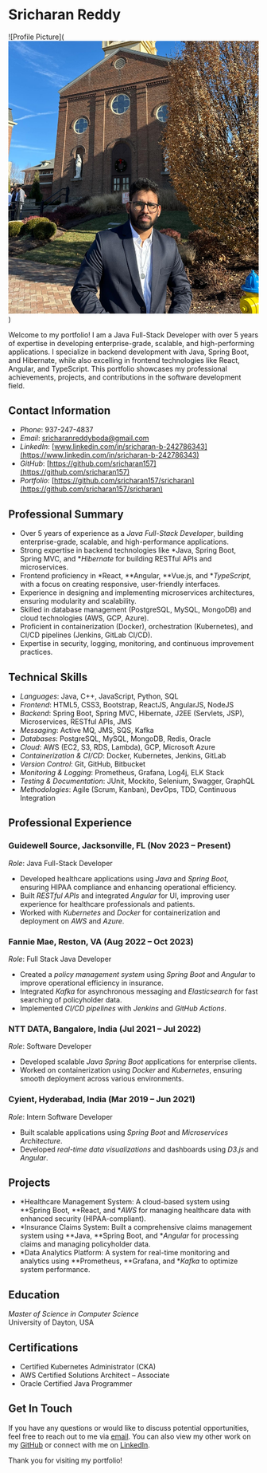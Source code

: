 # Sricharan Reddy

![Profile Picture](![sricharan reddy](https://github.com/sricharan157/Sricharan/blob/main/WhatsApp%20Image%202025-03-17%20at%2010.17.15%20AM.jpeg)
)

Welcome to my portfolio! I am a Java Full-Stack Developer with over 5 years of expertise in developing enterprise-grade, scalable, and high-performing applications. I specialize in backend development with Java, Spring Boot, and Hibernate, while also excelling in frontend technologies like React, Angular, and TypeScript. This portfolio showcases my professional achievements, projects, and contributions in the software development field.

## Contact Information

- *Phone*: 937-247-4837
- *Email*: [sricharanreddyboda@gmail.com](mailto:sricharanreddyboda@gmail.com)
- *LinkedIn*: [www.linkedin.com/in/sricharan-b-242786343](https://www.linkedin.com/in/sricharan-b-242786343)
- *GitHub*: [https://github.com/sricharan157](https://github.com/sricharan157)
- *Portfolio*: [https://github.com/sricharan157/sricharan](https://github.com/sricharan157/sricharan)

## Professional Summary

- Over 5 years of experience as a *Java Full-Stack Developer*, building enterprise-grade, scalable, and high-performance applications.
- Strong expertise in backend technologies like *Java, Spring Boot, Spring MVC, and **Hibernate* for building RESTful APIs and microservices.
- Frontend proficiency in *React, **Angular, **Vue.js, and **TypeScript*, with a focus on creating responsive, user-friendly interfaces.
- Experience in designing and implementing microservices architectures, ensuring modularity and scalability.
- Skilled in database management (PostgreSQL, MySQL, MongoDB) and cloud technologies (AWS, GCP, Azure).
- Proficient in containerization (Docker), orchestration (Kubernetes), and CI/CD pipelines (Jenkins, GitLab CI/CD).
- Expertise in security, logging, monitoring, and continuous improvement practices.

## Technical Skills

- *Languages*: Java, C++, JavaScript, Python, SQL
- *Frontend*: HTML5, CSS3, Bootstrap, ReactJS, AngularJS, NodeJS
- *Backend*: Spring Boot, Spring MVC, Hibernate, J2EE (Servlets, JSP), Microservices, RESTful APIs, JMS
- *Messaging*: Active MQ, JMS, SQS, Kafka
- *Databases*: PostgreSQL, MySQL, MongoDB, Redis, Oracle
- *Cloud*: AWS (EC2, S3, RDS, Lambda), GCP, Microsoft Azure
- *Containerization & CI/CD*: Docker, Kubernetes, Jenkins, GitLab
- *Version Control*: Git, GitHub, Bitbucket
- *Monitoring & Logging*: Prometheus, Grafana, Log4j, ELK Stack
- *Testing & Documentation*: JUnit, Mockito, Selenium, Swagger, GraphQL
- *Methodologies*: Agile (Scrum, Kanban), DevOps, TDD, Continuous Integration

## Professional Experience

### Guidewell Source, Jacksonville, FL (Nov 2023 – Present)
*Role*: Java Full-Stack Developer  
- Developed healthcare applications using *Java* and *Spring Boot*, ensuring HIPAA compliance and enhancing operational efficiency.
- Built *RESTful APIs* and integrated *Angular* for UI, improving user experience for healthcare professionals and patients.
- Worked with *Kubernetes* and *Docker* for containerization and deployment on *AWS* and *Azure*.

### Fannie Mae, Reston, VA (Aug 2022 – Oct 2023)
*Role*: Full Stack Java Developer  
- Created a *policy management system* using *Spring Boot* and *Angular* to improve operational efficiency in insurance.
- Integrated *Kafka* for asynchronous messaging and *Elasticsearch* for fast searching of policyholder data.
- Implemented *CI/CD pipelines* with *Jenkins* and *GitHub Actions*.

### NTT DATA, Bangalore, India (Jul 2021 – Jul 2022)
*Role*: Software Developer  
- Developed scalable *Java Spring Boot* applications for enterprise clients.
- Worked on containerization using *Docker* and *Kubernetes*, ensuring smooth deployment across various environments.

### Cyient, Hyderabad, India (Mar 2019 – Jun 2021)
*Role*: Intern Software Developer  
- Built scalable applications using *Spring Boot* and *Microservices Architecture*.
- Developed *real-time data visualizations* and dashboards using *D3.js* and *Angular*.

## Projects

- *Healthcare Management System: A cloud-based system using **Spring Boot, **React, and **AWS* for managing healthcare data with enhanced security (HIPAA-compliant).
- *Insurance Claims System: Built a comprehensive claims management system using **Java, **Spring Boot, and **Angular* for processing claims and managing policyholder data.
- *Data Analytics Platform: A system for real-time monitoring and analytics using **Prometheus, **Grafana, and **Kafka* to optimize system performance.

## Education

*Master of Science in Computer Science*  
University of Dayton, USA

## Certifications

- Certified Kubernetes Administrator (CKA)
- AWS Certified Solutions Architect – Associate
- Oracle Certified Java Programmer

## Get In Touch

If you have any questions or would like to discuss potential opportunities, feel free to reach out to me via [email](mailto:sricharanreddyboda@gmail.com). You can also view my other work on my [GitHub](https://github.com/sricharan157) or connect with me on [LinkedIn](https://www.linkedin.com/in/sricharan-b-242786343).

Thank you for visiting my portfolio!
